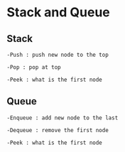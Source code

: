 # Stack and Queue

## Stack 

    -Push : push new node to the top

    -Pop : pop at top 

    -Peek : what is the first node

## Queue

    -Enqueue : add new node to the last

    -Dequeue : remove the first node 

    -Peek : what is the first node

